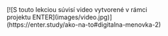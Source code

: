 <div markdown="1" class="mx-auto" style="width: 70%;">
[![S touto lekciou súvisí video vytvorené v rámci projektu ENTER](images/video.jpg)](https://enter.study/ako-na-to#digitalna-menovka-2)
</div>